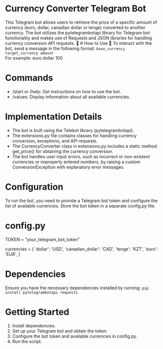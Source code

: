 # Currency Converter Telegram Bot
This Telegram bot allows users to retrieve the price of a specific amount of currency (euro, dollar, canadian dollar or tenge) converted to another currency. The bot utilizes the pytelegrambotapi library for Telegram bot functionality and makes use of Requests and JSON libraries for handling currency conversion API requests.
:rocket: # How to Use :rocket:
To interact with the bot, send a message in the following format: ```base_currency target_currency amount```  
For example: euro dollar 100

# Commands
- /start or /help: Get instructions on how to use the bot.
- /values: Display information about all available currencies.

# Implementation Details
- The bot is built using the Telebot library (pytelegrambotapi).
- The extensions.py file contains classes for handling currency conversion, exceptions, and API requests.
- The CurrencyConverter class in extensions.py includes a static method get_price() for obtaining the currency conversion.
- The bot handles user input errors, such as incorrect or non-existent currencies or improperly entered numbers, by raising a custom ConversionException with explanatory error messages.

# Configuration
To run the bot, you need to provide a Telegram bot token and configure the list of available currencies. Store the bot token in a separate config.py file.

# config.py
TOKEN = "your_telegram_bot_token"

currencies = {
            'dollar': 'USD',
            'canadian_dollar': 'CAD',
            'tenge': 'KZT',
            'euro': 'EUR',
}

# Dependencies
Ensure you have the necessary dependencies installed by running:
```pip install pytelegrambotapi requests```

# Getting Started
1. Install dependencies.
2. Set up your Telegram bot and obtain the token.
3. Configure the bot token and available currencies in config.py.
4. Run the script.

